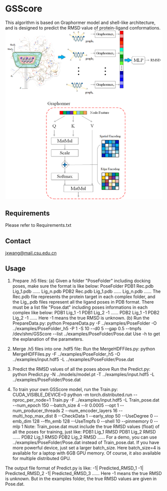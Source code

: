 # GSScore
This algorithm is based on Graphormer model and shell-like architecture, and is designed to predict the RMSD value of protein-ligand conformations.
<img src="models/Architecture.png">

## Requirements

Please refer to Requirements.txt

## Contact
jxwang@mail.csu.edu.cn

## Usage
1. Prepare .h5 files:
	(a) Given a folder "PoseFolder" including docking poses, make sure the format is like below:
	PoseFolder
		PDB1
			Rec.pdb
			Lig_1.pdb
			......
			Lig_n.pdb
		PDB2
			Rec.pdb
			Lig_1.pdb
			......
			Lig_n.pdb
		......
	The Rec.pdb file represents the protein target in each complex folder, and the Lig_.pdb files represent all the ligand poses in PDB format. There must be a list file "Pose.dat" including poses informations in each complex like below:
	PDB1    Lig_1    -1
	PDB1    Lig_2    -1
	......
	PDB2    Lig_1    -1
	PDB2    Lig_2    -1
	......
	Here -1 means the true RMSD is unknown.
	(b) Run the PrepareData.py:
	python PrepareData.py -F ../examples/PoseFolder -O ../examples/PoseFolder_h5 -P 1 -S 10 --d0 5 --gap 0.5 --tmpfs /dev/shm/GSScore --list ../examples/PoseFolder/Pose.dat
	Use -h to get the explanation of the parameters.

2. Merge .h5 files into one .hdf5 file:
	Run the MergeHDFFiles.py:
	python MergeHDFFiles.py -F ../examples/PoseFolder_h5 -O ../examples/input.hdf5 -L ../examples/PoseFolder/Pose.dat

3. Predict the RMSD values of all the poses above
	Run the Predict.py:
	python Predict.py -N ../models/model.pt -T ../examples/input.hdf5 -L ../examples/PoseFolder/Pose.dat

4. To train your own GSScore model, run the Train.py:
	CUDA_VISIBLE_DEVICE=0 python -m torch.distributed.run --nproc_per_node=1 Train.py -F ../examples/input.hdf5 -L Train_pose.dat --num_epoch 150 --batch_size 4 --lr 0.0005 --opt 1 --num_producer_threads 2 --num_encoder_layers 16 --multi_hop_max_dist 8 --CheckData 1 --early_stop 50 --UseDegree 0 --emb_dim 128 --ffn_emb 128 --UseTmpfs 0 --shell 10 --pinmemory 0 --mlp 1
	Note: Train_pose.dat must include the true RMSD values (float) of all the poses for training, just like:
	PDB1    Lig_1    RMSD
	PDB1    Lig_2    RMSD
	......
	PDB2    Lig_1    RMSD
	PDB2    Lig_2    RMSD
	......
	For a demo, you can use ../examples/PoseFolder/Pose.dat instead of Train_pose.dat.
	If you have more powerful device, just set a larger batch_size. Here batch_size=4 is available for a laptop with 6GB GPU memory. Of course, it also available for multiple distributed GPU.

The output file format of Predict.py is like:
  -1|  Predicted_RMSD_1
  -1|  Predicted_RMSD_2
  -1|  Predicted_RMSD_3
......
Here -1 means the true RMSD is unknown. But in the examples folder, the true RMSD values are given in Pose.dat.
